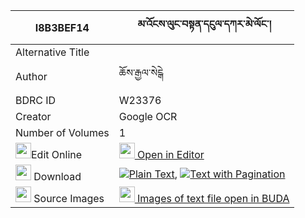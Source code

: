 |I8B3BEF14|མ་འོངས་ལུང་བསྟན་དངུལ་དཀར་མེ་ལོང་། 
| --- | --- 
|Alternative Title |
|Author| ཆོས་རྒྱལ་སེངྒེ
|BDRC ID | W23376
|Creator | Google OCR
|Number of Volumes| 1
|<img width="25" src="https://img.icons8.com/color/25/000000/edit-property.png">Edit Online| [<img width="25" src="https://avatars.githubusercontent.com/u/45091458?s=200&v=4"> Open in Editor](http://editor.openpecha.org/I8B3BEF14)
|<img width="25" src="https://img.icons8.com/fluent/48/000000/download-2.png"/>  Download | [![](https://img.icons8.com/color/20/000000/txt.png)Plain Text](https://github.com/Openpecha/I8B3BEF14/releases/download/v1/maong_lungten_ngul_karme_long_plain_I8B3BEF14.zip), [![](https://img.icons8.com/color/20/000000/txt.png)Text with Pagination](https://github.com/Openpecha/I8B3BEF14/releases/download/v1/maong_lungten_ngul_karme_long_pages_I8B3BEF14.zip)
|<img width="25" src="https://img.icons8.com/plasticine/100/000000/pictures-folder.png"/>  Source Images | [<img width="25" src="https://library.bdrc.io/icons/BUDA-small.svg"> Images of text file open in BUDA](https://library.bdrc.io/show/bdr:W23376)
